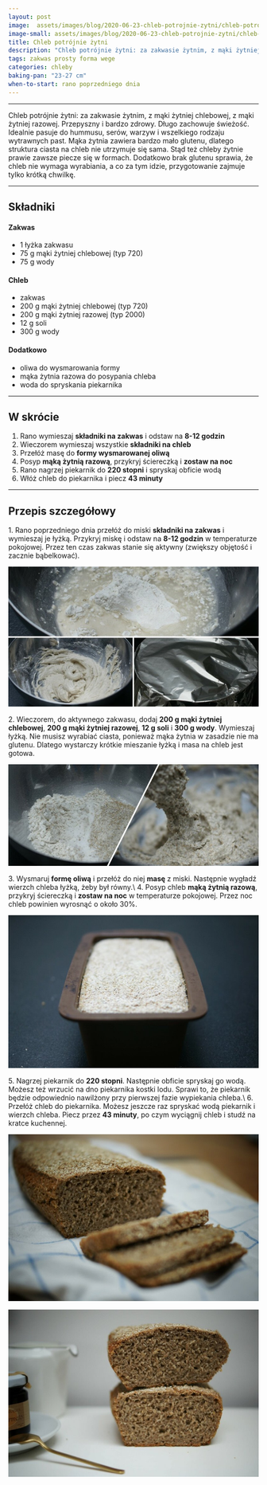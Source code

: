 ```yaml
---
layout: post
image:  assets/images/blog/2020-06-23-chleb-potrojnie-zytni/chleb-potrojnie-zytni.jpg
image-small: assets/images/blog/2020-06-23-chleb-potrojnie-zytni/chleb-potrojnie-zytni-small.jpg
title: Chleb potrójnie żytni
description: "Chleb potrójnie żytni: za zakwasie żytnim, z mąki żytniej chlebowej, z mąki żytniej razowej. Najzdrowszy rodzaj pieczywa, kóry długo zachowuje świeżość."
tags: zakwas prosty forma wege
categories: chleby
baking-pan: "23-27 cm"
when-to-start: rano poprzedniego dnia
---
```


-----

Chleb potrójnie żytni: za zakwasie żytnim, z mąki żytniej chlebowej, z mąki żytniej razowej. Przepyszny i bardzo zdrowy. Długo zachowuje świeżość. Idealnie pasuje do hummusu, serów, warzyw i wszelkiego rodzaju wytrawnych past. Mąka żytnia zawiera bardzo mało glutenu, dlatego struktura ciasta na chleb nie utrzymuje się sama. Stąd też chleby żytnie prawie zawsze piecze się w formach. Dodatkowo brak glutenu sprawia, że chleb nie wymaga wyrabiania, a co za tym idzie, przygotowanie zajmuje tylko krótką chwilkę.

-----

## Składniki

#### Zakwas

* 1 łyżka zakwasu
* 75 g mąki żytniej chlebowej (typ 720)
* 75 g wody

#### Chleb

* zakwas
* 200 g mąki żytniej chlebowej (typ 720)
* 200 g mąki żytniej razowej (typ 2000)
* 12 g soli
* 300 g wody

#### Dodatkowo

* oliwa do wysmarowania formy
* mąka żytnia razowa do posypania chleba
* woda do spryskania piekarnika

-----

## W skrócie

1. Rano wymieszaj **składniki na zakwas** i odstaw na **8-12 godzin**
2. Wieczorem wymieszaj wszystkie **składniki na chleb**
3. Przełóż masę do **formy wysmarowanej oliwą**
4. Posyp **mąką żytnią razową**, przykryj ściereczką i **zostaw na noc**
5. Rano nagrzej piekarnik do **220 stopni** i spryskaj obficie wodą
6. Włóż chleb do piekarnika i piecz **43 minuty**

-----

## Przepis szczegółowy

1\. Rano poprzedniego dnia przełóż do miski **składniki na zakwas** i wymieszaj je łyżką. Przykryj miskę i odstaw na **8-12 godzin** w temperaturze pokojowej. Przez ten czas zakwas stanie się aktywny (zwiększy objętość i zacznie bąbelkować).

![Chleb potrójnie żytni - Zakwas](/assets/images/blog/2020-06-23-chleb-potrojnie-zytni/chleb-potrojnie-zytni-zakwas.jpg)

2\. Wieczorem, do aktywnego zakwasu, dodaj **200 g mąki żytniej chlebowej**, **200 g mąki żytniej razowej**, **12 g soli** i **300 g wody**. Wymieszaj łyżką. Nie musisz wyrabiać ciasta, ponieważ mąka żytnia w zasadzie nie ma glutenu. Dlatego wystarczy krótkie mieszanie łyżką i masa na chleb jest gotowa. 

![Chleb potrójnie żytni - Mieszanie](/assets/images/blog/2020-06-23-chleb-potrojnie-zytni/chleb-potrojnie-zytni-mieszanie.jpg)

3\. Wysmaruj **formę oliwą** i przełóż do niej **masę** z miski. Następnie wygładź wierzch chleba łyżką, żeby był równy.\\
4\. Posyp chleb **mąką żytnią razową**, przykryj ściereczką i **zostaw na noc** w temperaturze pokojowej. Przez noc chleb powinien wyrosnąć o około 30%.

![Chleb potrójnie żytni - Wyrośnięty](/assets/images/blog/2020-06-23-chleb-potrojnie-zytni/chleb-potrojnie-zytni-wyrosniety.jpg)

5\. Nagrzej piekarnik do **220 stopni**. Następnie obficie spryskaj go wodą. Możesz też wrzucić na dno piekarnika kostki lodu. Sprawi to, że piekarnik będzie odpowiednio nawilżony przy pierwszej fazie wypiekania chleba.\\
6\. Przełóż chleb do piekarnika. Możesz jeszcze raz spryskać wodą piekarnik i wierzch chleba. Piecz przez **43 minuty**, po czym wyciągnij chleb i studź na kratce kuchennej.


![Chleb potrójnie żytni](/assets/images/blog/2020-06-23-chleb-potrojnie-zytni/chleb-potrojnie-zytni-gotowy.jpg)

![Chleb potrójnie żytni](/assets/images/blog/2020-06-23-chleb-potrojnie-zytni/chleb-potrojnie-zytni-gotowy-drugi.jpg)
